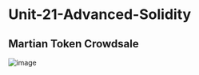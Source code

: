 # Unit-21-Advanced-Solidity

## Martian Token Crowdsale

![image](https://user-images.githubusercontent.com/99091066/180624129-fad8426e-3b55-4f91-8564-40197b8a9aa9.png)
